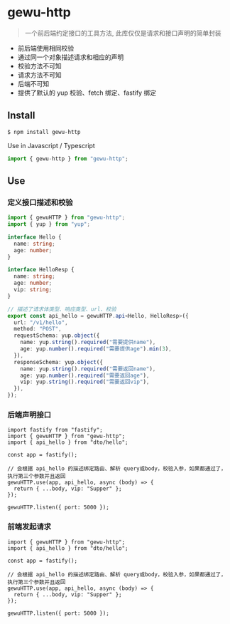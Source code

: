 # gewu-http

> 一个前后端约定接口的工具方法, 此库仅仅是请求和接口声明的简单封装

- 前后端使用相同校验
- 通过同一个对象描述请求和相应的声明
- 校验方法不可知
- 请求方法不可知
- 后端不可知
- 提供了默认的 yup 校验、fetch 绑定、fastify 绑定

## Install

```sh
$ npm install gewu-http
```

Use in Javascript / Typescript

```js
import { gewu-http } from "gewu-http";
```

## Use

### 定义接口描述和校验

```ts
import { gewuHTTP } from "gewu-http";
import { yup } from "yup";

interface Hello {
  name: string;
  age: number;
}

interface HelloResp {
  name: string;
  age: number;
  vip: string;
}

// 描述了请求体类型、响应类型、url、校验
export const api_hello = gewuHTTP.api<Hello, HelloResp>({
  url: "/v1/hello",
  method: "POST",
  requestSchema: yup.object({
    name: yup.string().required("需要提供name"),
    age: yup.number().required("需要提供age").min(3),
  }),
  responseSchema: yup.object({
    name: yup.string().required("需要返回name"),
    age: yup.number().required("需要返回age"),
    vip: yup.string().required("需要返回vip"),
  }),
});
```

### 后端声明接口

```tsx
import fastify from "fastify";
import { gewuHTTP } from "gewu-http";
import { api_hello } from "dto/hello";

const app = fastify();

// 会根据 api_hello 的描述绑定路由、解析 query或body，校验入参，如果都通过了，执行第三个参数并且返回
gewuHTTP.use(app, api_hello, async (body) => {
  return { ...body, vip: "Supper" };
});

gewuHTTP.listen({ port: 5000 });
```

### 前端发起请求

```tsx
import { gewuHTTP } from "gewu-http";
import { api_hello } from "dto/hello";

const app = fastify();

// 会根据 api_hello 的描述绑定路由、解析 query或body，校验入参，如果都通过了，执行第三个参数并且返回
gewuHTTP.use(app, api_hello, async (body) => {
  return { ...body, vip: "Supper" };
});

gewuHTTP.listen({ port: 5000 });
```
